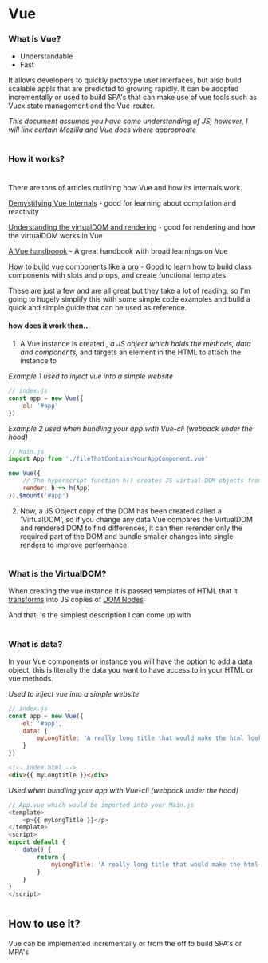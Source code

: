 #
# Vue

### What is Vue?

- Understandable
- Fast

It allows developers to quickly prototype user interfaces, but also build scalable appls that are predicted to growing rapidly. It can be adopted incrementally or used to build SPA's that can make use of vue tools such as Vuex state management and the Vue-router.

*This document assumes you have some understanding of JS, however, I will link certain Mozilla and Vue docs where approproate*

#

### How it works?
#

There are tons of articles outlining how Vue and how its internals work.

[Demystifying Vue Internals](https://medium.com/js-imaginea/the-vue-js-internals-7b76f76813e3) - good for learning about compilation and reactivity

[Understanding the virtualDOM and rendering](https://medium.com/@koheimikami/understanding-rendering-process-with-virtual-dom-in-vue-js-a6e602811782) - good for rendering and how the virtualDOM works in Vue

[A Vue handboook](https://medium.freecodecamp.org/the-vue-handbook-a-thorough-introduction-to-vue-js-1e86835d8446) - A great handbook with broad learnings on Vue

[How to build vue components like a pro](https://blog.bitsrc.io/how-to-build-vue-components-like-a-pro-fd89fd4d524d) - Good to learn how to build class components with slots and props, and create functional templates

These are just a few and are all great but they take a lot of reading, so I'm going to hugely simplify this with some simple code examples and build a quick and simple guide that can be used as reference.


#### how does it work then...

1. A Vue instance is created *, a JS object which holds the methods, data and components,* and targets an element in the HTML to attach the instance to

*Example 1 used to inject vue into a simple website*
```javascript
// index.js
const app = new Vue({
	el: '#app'
})
```

*Example 2 used when bundling your app with Vue-cli (webpack under the hood)*
```javascript
// Main.js
import App from './fileThatContainsYourAppComponent.vue'

new Vue({
	// The hyperscript function h() creates JS virtual DOM objects from HTML, h essentially means createElement
	render: h => h(App)
}).$mount('#app')
```

2. Now, a JS Object copy of the DOM has been created called a 'VirtualDOM', so if you change any data Vue compares the VirtualDOM and rendered DOM to find differences, it can then rerender only the required part of the DOM and bundle smaller changes into single renders to improve performance.

#
### What is the VirtualDOM?

When creating the vue instance it is passed templates of HTML that it [transforms](https://vuejs.org/v2/guide/render-function.html#The-Virtual-DOM) into JS copies of [DOM Nodes](https://developer.mozilla.org/en-US/docs/Web/API/Node)

And that, is the simplest description I can come up with

#
### What is data?

In your Vue components or instance you will have the option to add a data object, this is literally the data you want to have access to in your HTML or vue methods.

*Used to inject vue into a simple website*
```javascript
// index.js
const app = new Vue({
	el: '#app',
	data: {
		myLongTitle: 'A really long title that would make the html look a bit annoying to read, also this is a terrible example'
	}
})
```
```html
<!-- index.html -->
<div>{{ myLongtitle }}</div>
```

*Used when bundling your app with Vue-cli (webpack under the hood)*
```javascript
// App.vue which would be imported into your Main.js
<template>
	<p>{{ myLongTitle }}</p>
</template>
<script>
export default {
	data() {
		return {
			myLongTitle: 'A really long title that would make the html look a bit annoying to read, also this is a terrible example'
		}
	}
}
</script>

```

#

## How to use it?

Vue can be implemented incrementally or from the off to build SPA's or  MPA's


